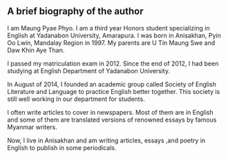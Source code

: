 ## A brief biography of the author

I am Maung Pyae Phyo. I am a third year Honors student specializing in English at Yadanabon University, Amarapura. I was born in Anisakhan, Pyin Oo Lwin, Mandalay Region in 1997. My parents are U Tin Maung Swe and Daw Khin Aye Than.

I passed my matriculation exam in 2012. Since the end of 2012, I had been studying at English Department of Yadanabon University.

In August of 2014, I founded an academic group called Society of English Literature and Language to practice English better together. This society is still well working in our department for students.

I often write articles to cover in newspapers. Most of them are in English and some of them are translated versions of renowned essays by famous Myanmar writers.

Now, I live in Anisakhan and am writing articles, essays ,and poetry in English to publish in some periodicals.
